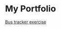 # My Portfolio
<a href ="https://karimsayar.github.io/MIT_Bus_Tracker_2/"> Bus tracker exercise </a>
